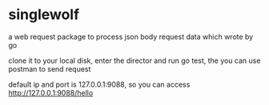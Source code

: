 # singlewolf
a web request package to process json body request data which wrote by go	

clone it to your local disk, enter the director and run go test, the you can use postman to send request	

default ip and port is 127.0.0.1:9088, so you can access http://127.0.0.1:9088/hello
